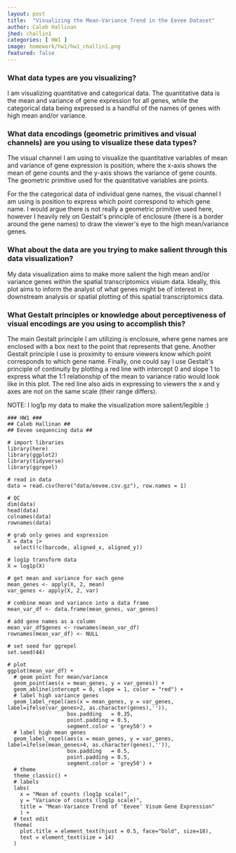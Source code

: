 ```yaml
---
layout: post
title:  "Visualizing the Mean-Variance Trend in the Eevee Dataset"
author: Caleb Hallinan
jhed: challin1
categories: [ HW1 ]
image: homework/hw1/hw1_challin1.png
featured: false
---
```


### What data types are you visualizing?
I am visualizing quantitative and categorical data. The quantitative data is the mean and variance of gene expression for all genes, while the categorical data being expressed is a handful of the names of genes with high mean and/or variance.


### What data encodings (geometric primitives and visual channels) are you using to visualize these data types?

The visual channel I am using to visualize the quantitative variables of mean and variance of gene expression is position, where the x-axis shows the mean of gene counts and the y-axis shows the variance of gene counts. The geometric primitive used for the quantitative variables are points.

For the the categorical data of individual gene names, the visual channel I am using is position to express which point correspond to which gene name. I would argue there is not really a geometric primitive used here, however I heavily rely on Gestalt's principle of enclosure (there is a border around the gene names) to draw the viewer's eye to the high mean/variance genes.


### What about the data are you trying to make salient through this data visualization? 

My data visualization aims to make more salient the high mean and/or variance genes within the spatial transcriptomics visium data. Ideally, this plot aims to inform the analyst of what genes might be of interest in downstream analysis or spatial plotting of this spatial transcriptomics data.


### What Gestalt principles or knowledge about perceptiveness of visual encodings are you using to accomplish this?

The main Gestalt principle I am utilizing is enclosure, where gene names are enclosed with a box next to the point that represents that gene. Another Gestalt principle I use is proximity to ensure viewers know which point corresponds to which gene name. Finally, one could say I use Gestalt's principle of continuity by plotting a red line with intercept 0 and slope 1 to express what the 1:1 relationship of the mean to variance ratio would look like in this plot. The red line also aids in expressing to viewers the x and y axes are not on the same scale (their range differs).

NOTE: I log1p my data to make the visualization more salient/legible :)


```{r}
### HW1 ###
## Caleb Hallinan ##
## Eevee sequencing data ##

# import libraries
library(here)
library(ggplot2)
library(tidyverse)
library(ggrepel)

# read in data
data = read.csv(here("data/eevee.csv.gz"), row.names = 1)

# QC
dim(data)
head(data)
colnames(data)
rownames(data)

# grab only genes and expression
X = data |>
  select(!c(barcode, aligned_x, aligned_y))

# log1p transform data
X = log1p(X)

# get mean and variance for each gene
mean_genes <- apply(X, 2, mean)
var_genes <- apply(X, 2, var)

# combine mean and variance into a data frame
mean_var_df <- data.frame(mean_genes, var_genes)

# add gene names as a column
mean_var_df$genes <- rownames(mean_var_df)
rownames(mean_var_df) <- NULL

# set seed for ggrepel
set.seed(44)

# plot
ggplot(mean_var_df) +
  # geom point for mean/variance
  geom_point(aes(x = mean_genes, y = var_genes)) +
  geom_abline(intercept = 0, slope = 1, color = "red") +
  # label high variance genes
  geom_label_repel(aes(x = mean_genes, y = var_genes, label=ifelse(var_genes>2, as.character(genes),'')),
                   box.padding   = 0.35,
                   point.padding = 0.5,
                   segment.color = 'grey50') +
  # label high mean genes
  geom_label_repel(aes(x = mean_genes, y = var_genes, label=ifelse(mean_genes>4, as.character(genes),'')),
                   box.padding   = 0.5,
                   point.padding = 0.5,
                   segment.color = 'grey50') +
  # theme
  theme_classic() +
  # labels
  labs(
    x = "Mean of counts (log1p scale)",
    y = "Variance of counts (log1p scale)",
    title = "Mean-Variance Trend of 'Eevee' Visum Gene Expression"
    ) +
  # text edit
  theme(
    plot.title = element_text(hjust = 0.5, face="bold", size=18),
    text = element_text(size = 14)
  )
  
```
